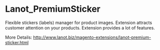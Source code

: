 # Lanot_PremiumSticker

Flexible stickers (labels) manager for product images.
Extension attracts customer attention on your products.
Extension provides a lot of features.

More Details: http://www.lanot.biz/magento-extensions/lanot-premium-sticker.html